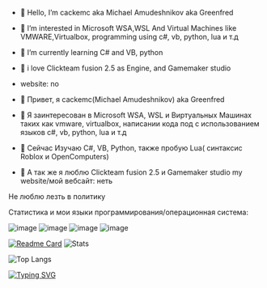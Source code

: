 - 👋 Hello, I’m cackemc aka Michael Amudeshnikov aka Greenfred
- 👀 I’m interested in Microsoft WSA,WSL And Virtual Machines like VMWARE,Virtualbox, programming using c#, vb, python, lua и т.д
- 🌱 I’m currently learning C# and VB, python
- 💞️ i love Clickteam fusion 2.5 as Engine, and Gamemaker studio
- website: no

- 👋 Привет, я cackemc(Michael Amudeshnikov) aka Greenfred
- 👀 Я заинтересован в Microsoft WSA, WSL и  Виртуальных Машинах таких как vmware, virtualbox, написании кода под с использованием языков c#, vb, python, lua и т.д
- 🌱 Сейчас Изучаю C#, VB, Python, также пробую Lua( синтаксис Roblox и OpenComputers)
- 💞️ А так же я люблю Clickteam fusion 2.5 и Gamemaker studio
my website/мой вебсайт: неть

Не люблю лезть в политику

Статистика и мои языки программирования/операционная система:

![image](https://user-images.githubusercontent.com/83592338/194636483-f253210d-39ed-448c-ae89-0fc662051d93.png)
![image](https://user-images.githubusercontent.com/83592338/194636624-0194a8f1-6ff3-4662-8b58-2566e532c91b.png)
![image](https://user-images.githubusercontent.com/83592338/194636748-70033ada-7e4d-4076-8f3a-e1fe62964f1d.png)
![image](https://user-images.githubusercontent.com/83592338/194636781-9b0c9bcd-52ae-4acb-be18-202755860795.png)

[![Readme Card](https://github-readme-stats-sigma-five.vercel.app/api/pin/?username=misha99fr&repo=Wintkinter)](https://github.com/misha99fr/Wintkinter)
![Stats](https://github-readme-stats-sigma-five.vercel.app/api?username=misha99fr&count_private=true&hide_title=true&theme=github_dark&locale=ru&&hide_border=true)<br>

![Top Langs](https://github-readme-stats-sigma-five.vercel.app/api/top-langs/?username=misha99fr&hide_title=true&theme=github_dark&hide_border=true&layout=compact)

[![Typing SVG](https://readme-typing-svg.demolab.com/?lines=Меня+зовут+Михаил;или+же+cackemc)](https://git.io/typing-svg)


